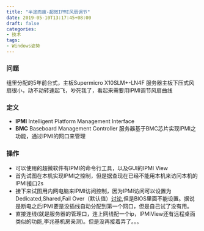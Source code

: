 ```yaml
---
title: "半途而废-超微IPMI风扇调节"
date: 2019-05-10T13:17:45+08:00
draft: false
categories:
- 技术
tags:
- Windows姿势
---
```

### 问题
组里分配的5年前台式，主板Supermicro X10SLM+-LN4F
服务器主板下压式风扇很小，动不动转速起飞，吵死我了，看起来需要用IPMI调节风扇曲线

### 定义
- **IPMI** Intelligent Platform Management Interface
- **BMC** Baseboard Management Controller
服务器基于BMC芯片实现IPMI之功能，通过IPMI的网口来管理

### 操作
- 可以使用的超微软件有IPMI的命令行工具，以及GUI的IPMI View
- 首先试图在本机实现IPMI之控制，但是据查现在已经不能用本机来访问本机的IPMI接口2s
- 接下来试图用内网电脑来IPMI访问控制，因为IPMI访问可以设置为Dedicated,Shared,Fail Over（默认值）[讨论](https://serverfault.com/questions/361940/configuring-supermicro-ipmi-to-use-one-of-the-lan-interfaces-instead-of-the-ipmi),但是BIOS里面不能设置。据说是断电之后IPMI要是没插线自动分配到第一个网口，但是自己试了没有用。
- 直接连线(就是服务器的管理口，连上网线配一个ip，IPMIView还有远程桌面类似的功能,李兆基机房亲测)。但是没再接着弄了。。。